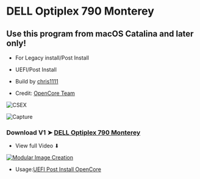 # DELL Optiplex 790 Monterey

## Use this program from macOS Catalina and later only!
- For Legacy install/Post Install 
- UEFI/Post Install

- Build by [chris1111](https://github.com/chris1111/)
- Credit: [OpenCore Team](https://github.com/acidanthera/OpenCorePkg)

![CSEX](https://user-images.githubusercontent.com/6248794/123500391-bc799100-d60b-11eb-9296-6cffed700e74.png)

![Capture ](https://user-images.githubusercontent.com/6248794/123500443-17ab8380-d60c-11eb-99d0-24a85b2300df.png)

### Download V1 ➤ [DELL Optiplex 790 Monterey](https://github.com/chris1111/DELL-Optiplex-790-Monterey/releases/tag/V1)

- View full Video ⬇︎

[![Modular Image Creation](https://user-images.githubusercontent.com/6248794/118173318-6a820080-b3fb-11eb-9ba5-203165fb6f26.png)](https://drive.google.com/file/d/1VIoc1-2OK1rDKGUuqLVGnn4s8x7BNPGL/view?usp=sharing)

- Usage:[UEFI Post Install OpenCore](https://github.com/chris1111/DELL-Optiplex-790-Monterey/blob/main/USAGE%20OpenCore%20UEFI%20on%20DELL%20Optiplex%20790xx.pdf)
 


 
